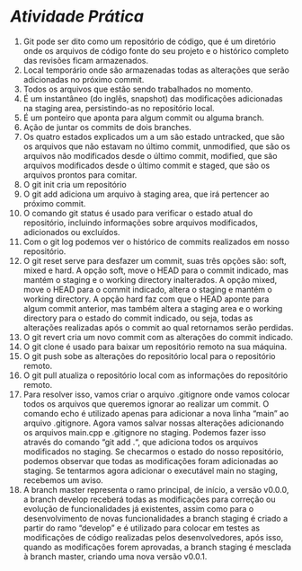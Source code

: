 # **_Atividade Prática_**
<ol>
<li>Git pode ser dito como um repositório de código, que é um diretório onde os arquivos de código fonte do seu projeto e o histórico completo das revisões ficam armazenados.</li>
<li>Local temporário onde são armazenadas todas as alterações que serão adicionadas no próximo commit.</li>
<li>Todos os arquivos que estão sendo trabalhados no momento.</li>
<li>É um instantâneo (do inglês, snapshot) das modificações adicionadas na staging area, persistindo-as no repositório local.</li>
<li>É um ponteiro que aponta para algum commit ou alguma branch.</li>
<li>Ação de juntar os commits de dois branches.</li>
<li>Os quatro estados explicados um a um são estado untracked, que são os arquivos que não estavam no último commit, unmodified, que são os arquivos não modificados desde o último commit, modified, que são arquivos modificados desde o último commit e staged, que são os arquivos prontos para comitar.</li>
<li>O git init cria um repositório</li>
<li>O git add adiciona um arquivo à staging area, que irá pertencer ao próximo commit.</li>
<li>O comando git status é usado para verificar o estado atual do repositório, incluindo informações sobre arquivos modificados, adicionados ou excluídos.</li>
<li>Com o git log podemos ver o histórico de commits realizados em nosso repositório.</li>
<li>O git reset serve para desfazer um commit, suas três opções são: soft, mixed e hard. A opção soft, move o HEAD para o commit indicado, mas mantém o staging e o working directory inalterados. A opção mixed, move o HEAD para o commit indicado, altera o staging e mantém o working directory. A opção hard faz com que o HEAD aponte para algum commit anterior, mas também altera a staging area e o working directory para o estado do commit indicado, ou seja, todas as alterações realizadas após o commit ao qual retornamos serão perdidas.</li>
<li>O git revert cria um novo commit com as alterações do commit indicado.</li>
<li>O git clone é usado para baixar um repositório remoto na sua máquina.</li>
<li>O git push sobe as alterações do repositório local para o repositório remoto.</li>
<li>O git pull atualiza o repositório local com as informações do repositório remoto.</li>
<li>Para resolver isso, vamos criar o arquivo .gitignore onde vamos colocar todos os arquivos que queremos ignorar ao realizar um commit. O comando echo é utilizado apenas para adicionar a nova linha “main” ao arquivo .gitignore. Agora vamos salvar nossas alterações adicionando os arquivos main.cpp e .gitignore no staging. Podemos fazer isso através do comando “git add .“, que adiciona todos os arquivos modificados no staging. Se checarmos o estado do nosso repositório, podemos observar que todas as modificações foram adicionadas ao staging. Se tentarmos agora adicionar o executável main no staging, recebemos um aviso.</li> 
<li>A branch master representa o ramo principal, de início, a versão v0.0.0, a branch develop receberá todas as modificações para correção ou evolução de funcionalidades já existentes, assim como para o desenvolvimento de novas funcionalidades a branch staging é criado a partir do ramo “develop” e é utilizado para colocar em testes as modificações de código realizadas pelos desenvolvedores, após isso, quando as modificações forem aprovadas, a branch staging é mesclada à branch master, criando uma nova versão v0.0.1.</li>
<ol>
